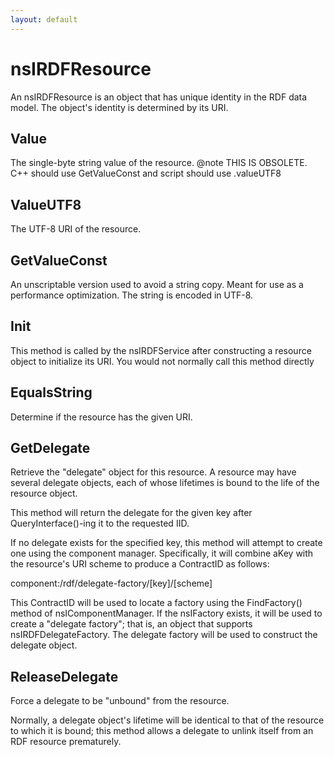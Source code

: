 ```yaml
---
layout: default
---
```


# nsIRDFResource #

An nsIRDFResource is an object that has unique identity in the 
RDF data model. The object's identity is determined by its URI.


## Value ##

The single-byte string value of the resource.
@note THIS IS OBSOLETE. C++ should use GetValueConst and script
      should use .valueUTF8


## ValueUTF8 ##

The UTF-8 URI of the resource.


## GetValueConst ##

An unscriptable version used to avoid a string copy. Meant
for use as a performance optimization. The string is encoded
in UTF-8.


## Init ##

This method is called by the nsIRDFService after constructing
a resource object to initialize its URI. You would not normally
call this method directly


## EqualsString ##

Determine if the resource has the given URI.


## GetDelegate ##

Retrieve the "delegate" object for this resource. A resource
may have several delegate objects, each of whose lifetimes is
bound to the life of the resource object.

This method will return the delegate for the given key after
QueryInterface()-ing it to the requested IID.

If no delegate exists for the specified key, this method will
attempt to create one using the component manager. Specifically,
it will combine aKey with the resource's URI scheme to produce
a ContractID as follows:

  component:/rdf/delegate-factory/[key]/[scheme]

This ContractID will be used to locate a factory using the
FindFactory() method of nsIComponentManager. If the nsIFactory
exists, it will be used to create a "delegate factory"; that
is, an object that supports nsIRDFDelegateFactory. The delegate
factory will be used to construct the delegate object.


## ReleaseDelegate ##

Force a delegate to be "unbound" from the resource.

Normally, a delegate object's lifetime will be identical to
that of the resource to which it is bound; this method allows a
delegate to unlink itself from an RDF resource prematurely.

